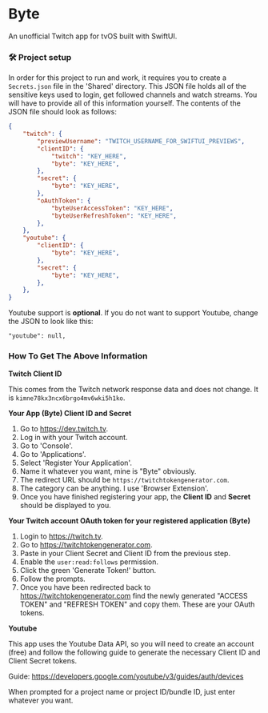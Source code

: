 # Byte
An unofficial Twitch app for tvOS built with SwiftUI.

### 🛠 Project setup
In order for this project to run and work, it requires you to create a `Secrets.json` file in the 'Shared' directory. This JSON file holds all of the sensitive keys used to login, get followed channels and watch streams. You will have to provide all of this information yourself. The contents of the JSON file should look as follows:

```json
{
    "twitch": {
        "previewUsername": "TWITCH_USERNAME_FOR_SWIFTUI_PREVIEWS",
        "clientID": {
            "twitch": "KEY_HERE",
            "byte": "KEY_HERE",
        },
        "secret": {
            "byte": "KEY_HERE",
        },
        "oAuthToken": {
            "byteUserAccessToken": "KEY_HERE",
            "byteUserRefreshToken": "KEY_HERE",
        },
    },
    "youtube": {
        "clientID": {
            "byte": "KEY_HERE",
        },
        "secret": {
            "byte": "KEY_HERE",
        },
    },
}

```

Youtube support is **optional**. If you do not want to support Youtube, change the JSON to look like this:

```
"youtube": null,
```

### How To Get The Above Information

**Twitch Client ID**

This comes from the Twitch network response data and does not change. It is `kimne78kx3ncx6brgo4mv6wki5h1ko`.

**Your App (Byte) Client ID and Secret**

1. Go to https://dev.twitch.tv.
2. Log in with your Twitch account.
3. Go to 'Console'.
4. Go to 'Applications'.
5. Select 'Register Your Application'.
6. Name it whatever you want, mine is "Byte" obviously.
7. The redirect URL should be `https://twitchtokengenerator.com`.
8. The category can be anything. I use 'Browser Extension'.
9. Once you have finished registering your app, the **Client ID** and **Secret** should be displayed to you.

**Your Twitch account OAuth token for your registered application (Byte)**

1. Login to https://twitch.tv.
2. Go to https://twitchtokengenerator.com.
3. Paste in your Client Secret and Client ID from the previous step.
4. Enable the `user:read:follows` permission.
5. Click the green 'Generate Token!' button.
6. Follow the prompts.
7. Once you have been redirected back to https://twitchtokengenerator.com find the newly generated "ACCESS TOKEN" and "REFRESH TOKEN" and copy them. These are your OAuth tokens.

**Youtube**

This app uses the Youtube Data API, so you will need to create an account (free) and follow the following guide to generate the necessary Client ID and Client Secret tokens.
 
Guide: https://developers.google.com/youtube/v3/guides/auth/devices
 
When prompted for a project name or project ID/bundle ID, just enter whatever you want.
